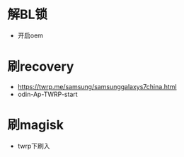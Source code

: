 # 解BL锁
- 开启oem
# 刷recovery
- https://twrp.me/samsung/samsunggalaxys7china.html
- odin-Ap-TWRP-start
# 刷magisk
- twrp下刷入
